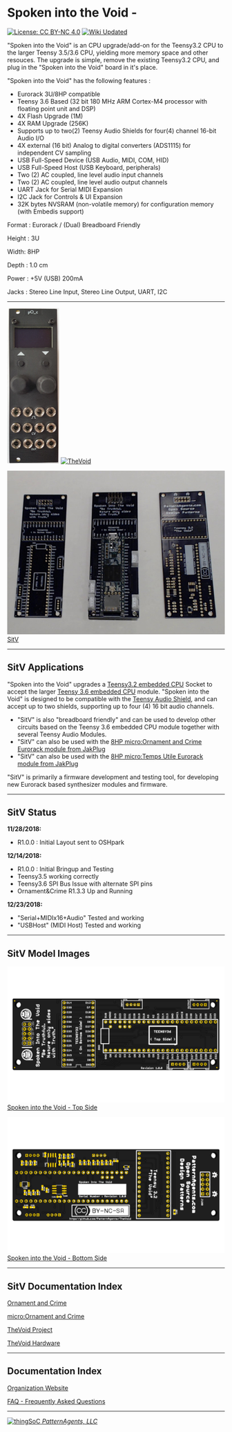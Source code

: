 # Spoken into the Void - 

[![License: CC BY-NC 4.0](https://img.shields.io/badge/License-CC%20BY--NC%204.0-lightgrey.svg)](https://creativecommons.org/licenses/by-nc/4.0/)
[![Wiki Updated](https://img.shields.io/badge/Wiki-Updated-blue.svg)](https://github.com/PatternAgents/TheVoid/wiki)

"Spoken into the Void" is an CPU upgrade/add-on for the Teensy3.2 CPU to the larger Teensy 3.5/3.6 CPU, 
yielding more memory space and other resouces. The upgrade is simple, remove the existing Teensy3.2 CPU, 
and plug in the "Spoken into the Void" board in it's place.

"Spoken into the Void" has the following features :

* Eurorack 3U/8HP compatible
* Teensy 3.6 Based (32 bit 180 MHz ARM Cortex-M4 processor with floating point unit and DSP)
* 4X Flash Upgrade (1M)
* 4X RAM Upgrade (256K)
* Supports up to two(2) Teensy Audio Shields for four(4) channel 16-bit Audio I/O
* 4X external (16 bit) Analog to digital converters (ADS1115) for independent CV sampling
* USB Full-Speed Device (USB Audio, MIDI, COM, HID)
* USB Full-Speed Host (USB Keyboard, peripherals)
* Two  (2) AC coupled, line level audio input channels 
* Two  (2) AC coupled, line level audio output channels
* UART Jack for Serial MIDI Expansion
* I2C Jack for Controls & UI Expansion
* 32K bytes NVSRAM (non-volatile memory) for configuration memory (with Embedis support)

Format : Eurorack / (Dual) Breadboard Friendly

Height : 3U 

Width: 8HP

Depth : 1.0 cm

Power : +5V (USB) 200mA

Jacks : Stereo Line Input, Stereo Line Output, UART, I2C

---------------------------------------

[![micro:O&C](https://raw.githubusercontent.com/patternagents/SitV/master/SitV/images/uO_C.png?raw=true)](https://github.com/patternagents/TheVoid)  [![TheVoid](https://img.youtube.com/vi/XBFi51OQsEs/0.jpg)](https://www.youtube.com/watch?v=XBFi51OQsEs)


[![TheVoid](https://raw.githubusercontent.com/patternagents/SitV/master/SitV/images/osh_boards.png?raw=true)SitV](https://github.com/PatternAgents/TheVoid)

---------------------------------------
## SitV Applications <a name="SitV_Applications"/>

"Spoken into the Void" upgrades a [Teensy3.2 embedded CPU](https://www.pjrc.com/store/teensy32.html) Socket to accept the larger [Teensy 3.6 embedded CPU](https://www.pjrc.com/store/teensy36.html) module.
"Spoken into the Void" is designed to be compatible with the [Teensy Audio Shield](https://www.pjrc.com/store/teensy3_audio.html),
and can accept up to two shields, supporting up to four (4) 16 bit audio channels.

- "SitV" is also "breadboard friendly" and can be used to develop other circuits based on the Teensy 3.6 embedded CPU module
together with several Teensy Audio Modules.
- "SitV" can also be used with the [8HP micro:Ornament and Crime Eurorack module from JakPlug](https://github.com/jakplugg/uO_c)
- "SitV" can also be used with the [8HP micro:Temps Utile Eurorack module from JakPlug](https://github.com/jakplugg/T_u)

"SitV" is primarily a firmware development and testing tool, for developing new Eurorack based synthesizer modules and firmware.

---------------------------------------
## SitV Status <a name="SitV_Status"/>

**11/28/2018:** 
- R1.0.0 : Initial Layout sent to OSHpark

**12/14/2018:**
- R1.0.0 : Initial Bringup and Testing
- Teensy3.5 working correctly
- Teensy3.6 SPI Bus Issue with alternate SPI pins
- Ornament&Crime R1.3.3 Up and Running

**12/23/2018:**
- "Serial+MIDIx16+Audio" Tested and working
- "USBHost" (MIDI Host) Tested and working

---------------------------------------
## SitV Model Images


[![patternagents TheVoid](https://raw.githubusercontent.com/patternagents/SitV/master/SitV/images/SitV_top.png?raw=true)Spoken into the Void - Top Side](https://github.com/patternagents/SitV)


[![patternagents TheVoid](https://raw.githubusercontent.com/patternagents/SitV/master/SitV/images/SitV_bot.png?raw=true)Spoken into the Void - Bottom Side](https://github.com/patternagents/SitV)


---------------------------------------

## SitV Documentation Index <a name="TheVoid_documentation_index"/>

[Ornament and Crime](http://ornament-and-cri.me/)

[micro:Ornament and Crime](https://github.com/jakplugg/uO_c)

[TheVoid Project](https://github.com/PatternAgents/SitV/wiki)

[TheVoid Hardware](https://github.com/patternagents/SitV/tree/master/SitV/revisions/)


---------------------------------------

## Documentation Index <a name="documentation_index"/>

[Organization Website](http://patternagents.github.io)

[FAQ - Frequently Asked Questions](http://thingsoc.github.io/support/faq.html)

---------------------------------------

[![thingSoC](http://thingsoc.github.io/img/projects/thingSoC/thingSoC_thumb.png?raw=true) 
*PatternAgents, LLC*](http://thingsoc.github.io)
